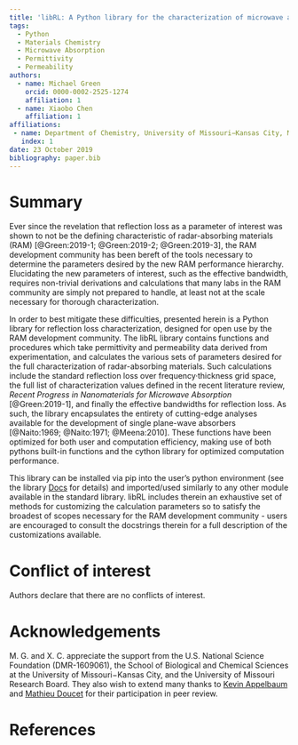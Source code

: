 ```yaml
---
title: 'libRL: A Python library for the characterization of microwave absorption'
tags:
  - Python
  - Materials Chemistry
  - Microwave Absorption
  - Permittivity
  - Permeability
authors:
  - name: Michael Green
    orcid: 0000-0002-2525-1274
    affiliation: 1
  - name: Xiaobo Chen
    affiliation: 1
affiliations:
 - name: Department of Chemistry, University of Missouri−Kansas City, MO 64110, U.S.A.
   index: 1
date: 23 October 2019
bibliography: paper.bib
---
```


# Summary

Ever since the revelation that reflection loss as a parameter of
interest was shown to not be the defining characteristic of
radar-absorbing materials (RAM)
[@Green:2019-1; @Green:2019-2; @Green:2019-3], the RAM development
community has been bereft of the tools necessary to determine the
parameters desired by the new RAM performance hierarchy. Elucidating the
new parameters of interest, such as the effective bandwidth, requires
non-trivial derivations and calculations that many labs in the RAM
community are simply not prepared to handle, at least not at the scale
necessary for thorough characterization.

In order to best mitigate these difficulties, presented herein is a 
Python library for reflection loss characterization, designed for open
use by the RAM development community. The libRL library contains
functions and procedures which take permittivity and permeability data
derived from experimentation, and calculates the various sets of
parameters desired for the full characterization of radar-absorbing
materials. Such calculations include the standard reflection loss over
frequency·thickness grid space, the full list of characterization values
defined in the recent literature review, *Recent Progress in
Nanomaterials for Microwave Absorption* [@Green:2019-1], and finally the
effective bandwidths for reflection loss. As such, the library
encapsulates the entirety of cutting-edge analyses available for the
development of single plane-wave absorbers
[@Naito:1969; @Naito:1971; @Meena:2010]. These functions have been
optimized for both user and computation efficiency, making use of both
pythons built-in functions and the cython library for optimized
computation performance.


This library can be installed via pip into the user’s python environment
(see the library [Docs](https://1mikegrn.github.io/libRL/) for details)
and imported/used similarly to any other module available in the
standard library. libRL includes therein an exhaustive set of methods
for customizing the calculation parameters so to satisfy the broadest of
scopes necessary for the RAM development community - users are
encouraged to consult the docstrings therein for a full description of
the customizations available.

# Conflict of interest

Authors declare that there are no conflicts of interest.

# Acknowledgements

M. G. and X. C. appreciate the support from the U.S. National Science
Foundation (DMR-1609061), the School of Biological and Chemical Sciences
at the University of Missouri−Kansas City, and the University of
Missouri Research Board. They also wish to extend many thanks to
[Kevin Appelbaum](https://github.com/kjappelbaum) and
[Mathieu Doucet](https://github.com/mdoucet) for their participation in
peer review.

# References